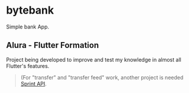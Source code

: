 # bytebank

Simple bank App.

## Alura - Flutter Formation

Project being developed to improve and test my knowledge in almost all Flutter's features.

> (For "transfer" and "transfer feed" work, another project is needed [Sprint API](https://drive.google.com/drive/folders/18N_1hi7cz9WT6iQdqf-Za_0EDZS0yDZ6?usp=sharing).

